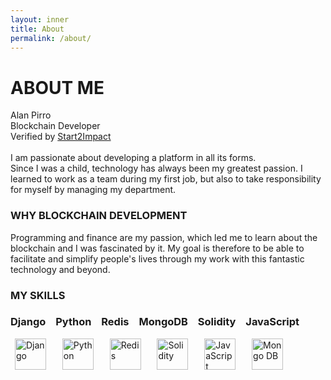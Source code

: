 ```yaml
---
layout: inner
title: About
permalink: /about/
---
```


# ABOUT ME

Alan Pirro<br>
Blockchain Developer<br>
Verified by [Start2Impact](https://www.start2impact.it/master/blockchain-development/)<br>
<br>
I am passionate about developing a platform in all its forms.<br> 
Since I was a child, technology has always been my greatest passion. I learned to work as a team during my first job, but also to take responsibility for myself by managing my department.<br>

### WHY BLOCKCHAIN DEVELOPMENT 

Programming and finance are my passion, which led me to learn about the blockchain and I was fascinated by it. My goal is therefore to be able to facilitate and simplify people's lives through my work with this fantastic technology and beyond.<br>

### MY SKILLS

### Django  &ensp; Python &ensp; Redis &ensp; MongoDB &ensp; Solidity &ensp; JavaScript <br>
 &ensp;<img src="https://drive.google.com/uc?export=view&id=1l0c80Wct9Ul5nWiuWY1xRsRRmerVFAuL"
     alt="Django" width=50, height=50/>
 &ensp;  &ensp; <img src="https://drive.google.com/uc?export=view&id=1F1lgx__ezJlLPrFoA04JjrwAxFUzw0tE"
     alt="Python" width=50, height=50/>
  &ensp;  &ensp; <img src="https://drive.google.com/uc?export=view&id=1F1lgx__ezJlLPrFoA04JjrwAxFUzw0tE"
     alt="Redis" width=50, height=50/>
      &ensp;  &ensp; <img src="https://drive.google.com/uc?export=view&id=1F1lgx__ezJlLPrFoA04JjrwAxFUzw0tE"
     alt="Solidity" width=50, height=50/>
      &ensp;  &ensp; <img src="https://drive.google.com/uc?export=view&id=1F1lgx__ezJlLPrFoA04JjrwAxFUzw0tE"
     alt="JavaScript" width=50, height=50/>
      &ensp;  &ensp; <img src="https://drive.google.com/uc?export=view&id=1F1lgx__ezJlLPrFoA04JjrwAxFUzw0tE"
     alt="Mongo DB" width=50, height=50/>
